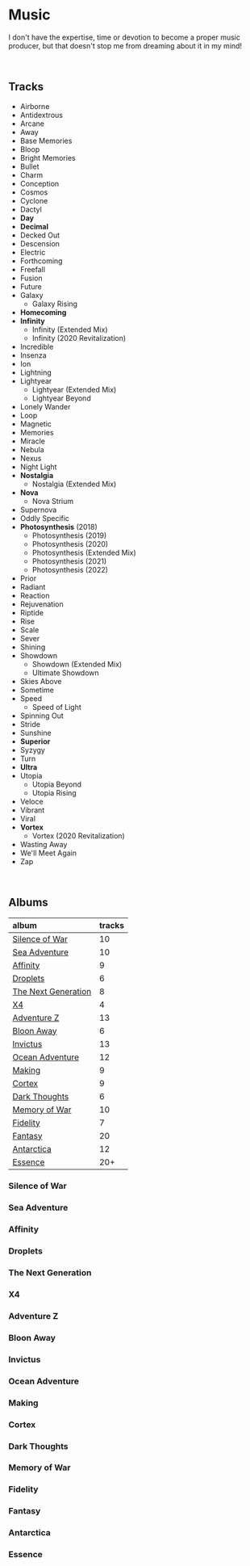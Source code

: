# Music

I don't have the expertise, time or devotion to become a proper music producer, but that doesn't stop me from dreaming about it in my mind!

<br>

## Tracks

- Airborne
- Antidextrous
- Arcane
- Away
- Base Memories
- Bloop
- Bright Memories
- Bullet
- Charm
- Conception
- Cosmos
- Cyclone
- Dactyl
- **Day**
- **Decimal**
- Decked Out
- Descension
- Electric
- Forthcoming
- Freefall
- Fusion
- Future
- Galaxy
  - Galaxy Rising
- **Homecoming**
- **Infinity**
  - Infinity (Extended Mix)
  - Infinity (2020 Revitalization)
- Incredible
- Insenza
- Ion
- Lightning
- Lightyear
  - Lightyear (Extended Mix)
  - Lightyear Beyond
- Lonely Wander
- Loop
- Magnetic
- Memories
- Miracle
- Nebula
- Nexus
- Night Light
- **Nostalgia**
  - Nostalgia (Extended Mix)
- **Nova**
  - Nova Strium
- Supernova
- Oddly Specific
- **Photosynthesis** (2018)
  - Photosynthesis (2019)
  - Photosynthesis (2020)
  - Photosynthesis (Extended Mix)
  - Photosynthesis (2021)
  - Photosynthesis (2022)
- Prior
- Radiant
- Reaction
- Rejuvenation
- Riptide
- Rise
- Scale
- Sever
- Shining
- Showdown
  - Showdown (Extended Mix)
  - Ultimate Showdown
- Skies Above
- Sometime
- Speed
  - Speed of Light
- Spinning Out
- Stride
- Sunshine
- **Superior**
- Syzygy
- Turn
- **Ultra**
- Utopia
  - Utopia Beyond
  - Utopia Rising
- Veloce
- Vibrant
- Viral
- **Vortex**
  - Vortex (2020 Revitalization)
- Wasting Away
- We'll Meet Again
- Zap

<br>

## Albums

| album | tracks |
| :---- | :----- |
| [Silence of War](#Silence-of-War) | 10 |
| [Sea Adventure](#Sea-Adventure) | 10 |
| [Affinity](#Affinity) | 9 |
| [Droplets](#Droplets) | 6 |
| [The Next Generation](#The-Next-Generation) | 8 |
| [X4](#X4) | 4 |
| [Adventure Z](#Adventure-Z) | 13 |
| [Bloon Away](#Bloon-Away) | 6 |
| [Invictus](#Invictus) | 13 |
| [Ocean Adventure](#Ocean-Adventure) | 12 |
| [Making](#Making) | 9 |
| [Cortex](#Cortex) | 9 |
| [Dark Thoughts](#Dark-Thoughts) | 6 |
| [Memory of War](#Memory-of-War) | 10 |
| [Fidelity](#Fidelity) | 7 |
| [Fantasy](#Fantasy) | 20 |
| [Antarctica](#Antarctica) | 12 |
| [Essence](#Essence) | 20+ |

### Silence of War

### Sea Adventure

### Affinity

### Droplets

### The Next Generation

### X4

### Adventure Z

### Bloon Away

### Invictus

### Ocean Adventure

### Making

### Cortex

### Dark Thoughts

### Memory of War

### Fidelity

### Fantasy

### Antarctica

### Essence